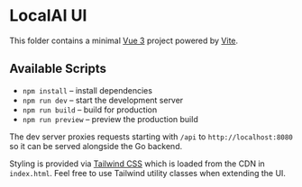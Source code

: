 # LocalAI UI

This folder contains a minimal [Vue 3](https://vuejs.org/) project powered by [Vite](https://vitejs.dev/).

## Available Scripts

- `npm install` – install dependencies
- `npm run dev` – start the development server
- `npm run build` – build for production
- `npm run preview` – preview the production build

The dev server proxies requests starting with `/api` to `http://localhost:8080` so it can be served alongside the Go backend.

Styling is provided via [Tailwind CSS](https://tailwindcss.com/) which is loaded from the CDN in `index.html`. Feel free to use Tailwind utility classes when extending the UI.
